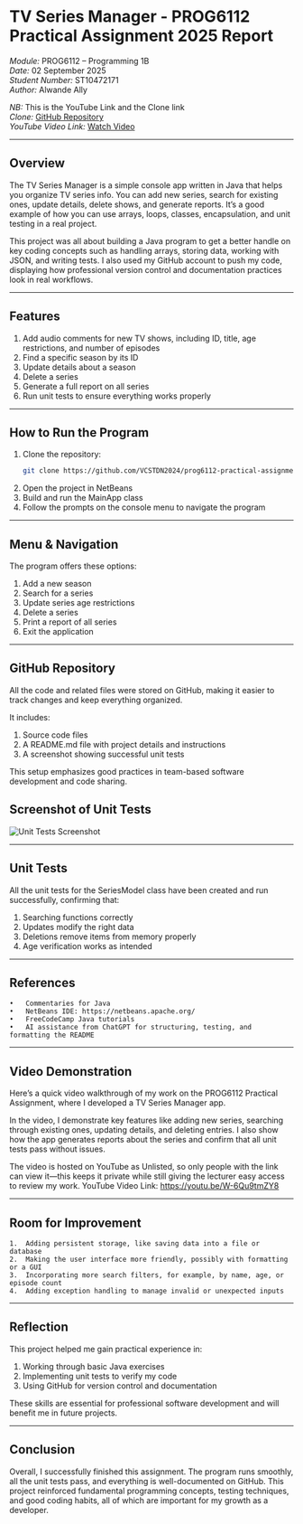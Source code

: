 # TV Series Manager - PROG6112 Practical Assignment 2025 Report

*Module:* PROG6112 – Programming 1B  
*Date:* 02 September 2025  
*Student Number:* ST10472171  
*Author:* Alwande Ally  

*NB:* This is the YouTube Link and the Clone link  
*Clone:* [GitHub Repository](https://github.com/VCSTDN2024/prog6112-practical-assignment-Alwande-Ally.git)  
*YouTube Video Link:* [Watch Video](https://youtu.be/W-6Qu9tmZY8)  

---

## Overview
The TV Series Manager is a simple console app written in Java that helps you organize TV series info. You can add new series, search for existing ones, update details, delete shows, and generate reports. It’s a good example of how you can use arrays, loops, classes, encapsulation, and unit testing in a real project.  

This project was all about building a Java program to get a better handle on key coding concepts such as handling arrays, storing data, working with JSON, and writing tests. I also used my GitHub account to push my code, displaying how professional version control and documentation practices look in real workflows.  

---

## Features
1. Add audio comments for new TV shows, including ID, title, age restrictions, and number of episodes  
2. Find a specific season by its ID  
3. Update details about a season  
4. Delete a series  
5. Generate a full report on all series  
6. Run unit tests to ensure everything works properly  

---

## How to Run the Program
1. Clone the repository:  
   ```bash
   git clone https://github.com/VCSTDN2024/prog6112-practical-assignment-Alwande-Ally.git
 2.	Open the project in NetBeans
3.	Build and run the MainApp class
4.	Follow the prompts on the console menu to navigate the program

---


## Menu & Navigation

The program offers these options:
1.	Add a new season
2.	Search for a series
3.	Update series age restrictions
4.	Delete a series
5.	Print a report of all series
6.	Exit the application


 ---

## GitHub Repository

All the code and related files were stored on GitHub, making it easier to track changes and keep everything organized.

It includes:
1.	Source code files
2.	A README.md file with project details and instructions
3.	A screenshot showing successful unit tests

This setup emphasizes good practices in team-based software development and code sharing.

## Screenshot of Unit Tests

![Unit Tests Screenshot](https://github.com/VCSTDN2024/prog6112-practical-assignment-Alwande-Ally/blob/main/Unit%20Tests%20Screenshot%20.png?raw=true)


---

## Unit Tests

All the unit tests for the SeriesModel class have been created and run successfully, confirming that:
1.	Searching functions correctly
2.	Updates modify the right data
3.	Deletions remove items from memory properly
4.	Age verification works as intended



 ---
## References
	•	Commentaries for Java
	•	NetBeans IDE: https://netbeans.apache.org/
	•	FreeCodeCamp Java tutorials
	•	AI assistance from ChatGPT for structuring, testing, and formatting the README

 ---
 
## Video Demonstration

Here’s a quick video walkthrough of my work on the PROG6112 Practical Assignment, where I developed a TV Series Manager app.

In the video, I demonstrate key features like adding new series, searching through existing ones, updating details, and deleting entries. I also show how the app generates reports about the series and confirm that all unit tests pass without issues.

The video is hosted on YouTube as Unlisted, so only people with the link can view it—this keeps it private while still giving the lecturer easy access to review my work.
YouTube Video Link: https://youtu.be/W-6Qu9tmZY8 

---
## Room for Improvement
	1.	Adding persistent storage, like saving data into a file or database
	2.	Making the user interface more friendly, possibly with formatting or a GUI
	3.	Incorporating more search filters, for example, by name, age, or episode count
	4.	Adding exception handling to manage invalid or unexpected inputs

 ---

 
## Reflection

This project helped me gain practical experience in:
1.	Working through basic Java exercises
2.	Implementing unit tests to verify my code
3.	Using GitHub for version control and documentation

These skills are essential for professional software development and will benefit me in future projects.

---

## Conclusion

Overall, I successfully finished this assignment. The program runs smoothly, all the unit tests pass, and everything is well-documented on GitHub. This project reinforced fundamental programming concepts, testing techniques, and good coding habits, all of which are important for my growth as a developer.

 






 
